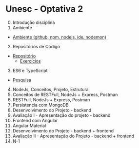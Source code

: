 # Unesc - Optativa 2
		
0. Introdução disciplina
1. Ambiente
  * [Ambiente (github, npm, nodejs, ide, nodemon)](01-ambiente/ambiente-nodejs.md)
2. Repositórios de Código
  * [Repositório](02-repositorio/repositorio.md)
    * [Exercícios](02-repositorio/exercicios.md)
3. ES6 e TypeScript
  * [Pesquisa](03-es6-typescript/pesquisa.md)
4. NodeJs, Conceitos, Projeto, Estrutura
5. Conceitos de RESTFull, NodeJs + Express, Postman
6. RESTFull, NodeJs + Express, Postman
7. Persistencia com MongoDB
8. Desenvolvimento do Projeto - backend
9. Avaliação I - Apresentação do projeto - backend
10. Frontend com Angular
11. Angular Material
12. Desenvolvimento do Projeto - backend + frontend
13. Avaliação II - Apresentação do Projeto - backend + frontend
14. N-1
